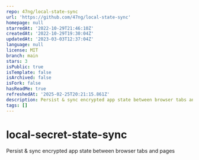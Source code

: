 ```yaml
---
repo: 47ng/local-state-sync
url: 'https://github.com/47ng/local-state-sync'
homepage: null
starredAt: '2022-10-29T21:46:10Z'
createdAt: '2022-10-29T19:30:04Z'
updatedAt: '2023-03-03T12:37:04Z'
language: null
license: MIT
branch: main
stars: 3
isPublic: true
isTemplate: false
isArchived: false
isFork: false
hasReadMe: true
refreshedAt: '2025-02-25T20:21:15.861Z'
description: Persist & sync encrypted app state between browser tabs and pages
tags: []
---
```


# local-secret-state-sync
Persist &amp; sync encrypted app state between browser tabs and pages
